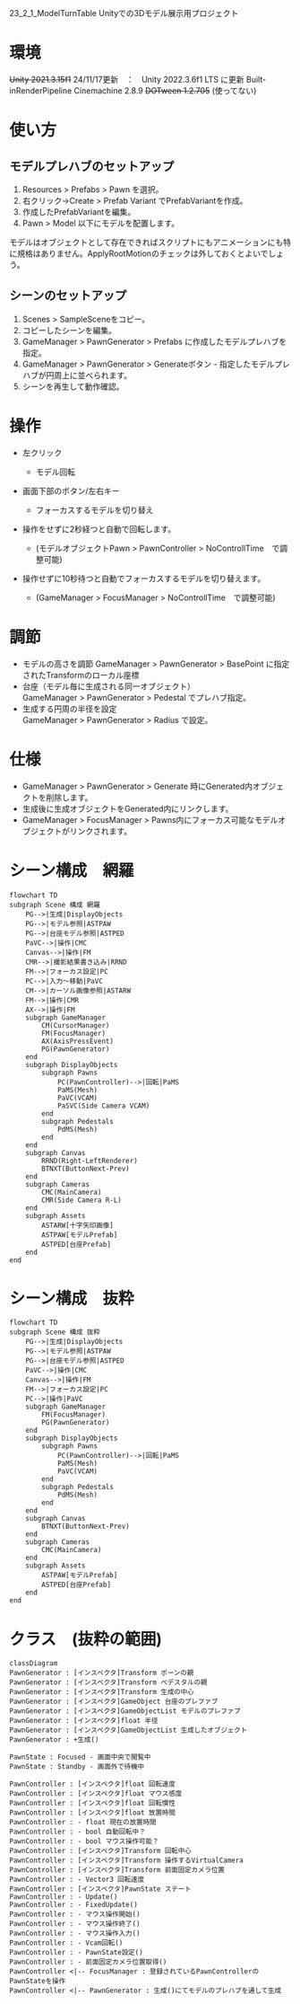 23_2_1_ModelTurnTable
 Unityでの3Dモデル展示用プロジェクト
# 環境
 ~~Unity 2021.3.15f1~~
 24/11/17更新　：　Unity 2022.3.6f1 LTS に更新
 Built-inRenderPipeline
 Cinemachine 2.8.9
 ~~DOTween 1.2.705~~ (使ってない)
# 使い方
## モデルプレハブのセットアップ

  1. Resources > Prefabs > Pawn を選択。
  2. 右クリック→Create > Prefab Variant でPrefabVariantを作成。
  3. 作成したPrefabVariantを編集。
  4. Pawn > Model 以下にモデルを配置します。

モデルはオブジェクトとして存在できればスクリプトにもアニメーションにも特に規格はありません。ApplyRootMotionのチェックは外しておくとよいでしょう。

## シーンのセットアップ

  1. Scenes > SampleSceneをコピー。
  2. コピーしたシーンを編集。
  3. GameManager > PawnGenerator > Prefabs に作成したモデルプレハブを指定。
  4. GameManager > PawnGenerator > Generateボタン
    - 指定したモデルプレハブが円周上に並べられます。
  5. シーンを再生して動作確認。
# 操作
  - 左クリック
    - モデル回転
  - 画面下部のボタン/左右キー
    - フォーカスするモデルを切り替え

  - 操作をせずに2秒経つと自動で回転します。
    - (モデルオブジェクトPawn > PawnController > NoControllTime　で調整可能)
  - 操作せずに10秒待つと自動でフォーカスするモデルを切り替えます。
    - (GameManager > FocusManager > NoControllTime　で調整可能)
# 調節  
- モデルの高さを調節
GameManager > PawnGenerator > BasePoint に指定されたTransformのローカル座標
- 台座（モデル毎に生成される同一オブジェクト）  
GameManager > PawnGenerator > Pedestal でプレハブ指定。
- 生成する円周の半径を設定  
GameManager > PawnGenerator > Radius で設定。
# 仕様
 - GameManager > PawnGenerator > Generate 時にGenerated内オブジェクトを削除します。
- 生成後に生成オブジェクトをGenerated内にリンクします。
 - GameManager > FocusManager > Pawns内にフォーカス可能なモデルオブジェクトがリンクされます。

# シーン構成　網羅
```mermaid
flowchart TD
subgraph Scene 構成 網羅
    PG-->|生成|DisplayObjects
    PG-->|モデル参照|ASTPAW
    PG-->|台座モデル参照|ASTPED
    PaVC-->|操作|CMC
    Canvas-->|操作|FM
    CMR-->|撮影結果書き込み|RRND
    FM-->|フォーカス設定|PC
    PC-->|入力～移動|PaVC
    CM-->|カーソル画像参照|ASTARW
    FM-->|操作|CMR
    AX-->|操作|FM
    subgraph GameManager
        CM(CursorManager)
        FM(FocusManager)
        AX(AxisPressEvent)
        PG(PawnGenerator)
    end
    subgraph DisplayObjects
        subgraph Pawns
            PC(PawnController)-->|回転|PaMS
            PaMS(Mesh)
            PaVC(VCAM)
            PaSVC(Side Camera VCAM)
        end
        subgraph Pedestals
            PdMS(Mesh)
        end
    end
    subgraph Canvas
        RRND(Right-LeftRenderer)
        BTNXT(ButtonNext-Prev)
    end
    subgraph Cameras
        CMC(MainCamera)
        CMR(Side Camera R-L)
    end
    subgraph Assets
        ASTARW[十字矢印画像]
        ASTPAW[モデルPrefab]
        ASTPED[台座Prefab]
    end
end
```
# シーン構成　抜粋
```mermaid
flowchart TD
subgraph Scene 構成 抜粋
    PG-->|生成|DisplayObjects
    PG-->|モデル参照|ASTPAW
    PG-->|台座モデル参照|ASTPED
    PaVC-->|操作|CMC
    Canvas-->|操作|FM
    FM-->|フォーカス設定|PC
    PC-->|操作|PaVC
    subgraph GameManager
        FM(FocusManager)
        PG(PawnGenerator)
    end
    subgraph DisplayObjects
        subgraph Pawns
            PC(PawnController)-->|回転|PaMS
            PaMS(Mesh)
            PaVC(VCAM)
        end
        subgraph Pedestals
            PdMS(Mesh)
        end
    end
    subgraph Canvas
        BTNXT(ButtonNext-Prev)
    end
    subgraph Cameras
        CMC(MainCamera)
    end
    subgraph Assets
        ASTPAW[モデルPrefab]
        ASTPED[台座Prefab]
    end
end
```
# クラス　(抜粋の範囲)
```mermaid
classDiagram
PawnGenerator : [インスペクタ]Transform ポーンの親
PawnGenerator : [インスペクタ]Transform ペデスタルの親
PawnGenerator : [インスペクタ]Transform 生成の中心
PawnGenerator : [インスペクタ]GameObject 台座のプレファブ
PawnGenerator : [インスペクタ]GameObjectList モデルのプレファブ
PawnGenerator : [インスペクタ]float 半径
PawnGenerator : [インスペクタ]GameObjectList 生成したオブジェクト
PawnGenerator : +生成()

PawnState : Focused - 画面中央で閲覧中
PawnState : Standby - 画面外で待機中

PawnController : [インスペクタ]float 回転速度
PawnController : [インスペクタ]float マウス感度
PawnController : [インスペクタ]float 回転慣性
PawnController : [インスペクタ]float 放置時間
PawnController : - float 現在の放置時間
PawnController : - bool 自動回転中？
PawnController : - bool マウス操作可能？
PawnController : [インスペクタ]Transform 回転中心
PawnController : [インスペクタ]Transform 操作するVirtualCamera
PawnController : [インスペクタ]Transform 前面固定カメラ位置
PawnController : - Vector3 回転速度
PawnController : [インスペクタ]PawnState ステート
PawnController : - Update()
PawnController : - FixedUpdate()
PawnController : - マウス操作開始()
PawnController : - マウス操作終了()
PawnController : - マウス操作入力()
PawnController : - Vcam回転()
PawnController : - PawnState設定()
PawnController : - 前面固定カメラ位置取得()
PawnController <|-- FocusManager : 登録されているPawnControllerのPawnStateを操作
PawnController <|-- PawnGenerator : 生成()にてモデルのプレハブを通して生成

```